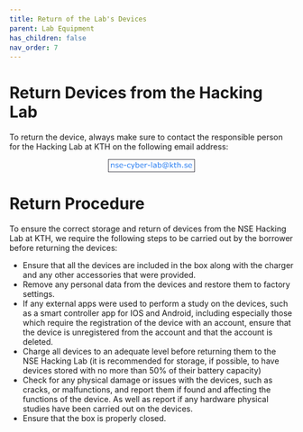 ```yaml
---
title: Return of the Lab's Devices  
parent: Lab Equipment
has_children: false
nav_order: 7
---
```



# Return Devices from the Hacking Lab

To return the device, always make sure to contact the responsible person for the Hacking Lab at KTH on the following email address:

<img src="..\resources\lab-email.png" style="display: block; width: 30%; margin: auto; border: 1px solid #44434d;">

# Return Procedure

To ensure the correct storage and return of devices from the NSE Hacking Lab at KTH, we require the following steps to be carried out by the borrower before returning the devices:

- Ensure that all the devices are included in the box along with the charger and any other accessories that were provided.
- Remove any personal data from the devices and restore them to factory settings.
- If any external apps were used to perform a study on the devices, such as a smart controller app for IOS and Android, including especially those which require the registration of the device with an account, ensure that the device is unregistered from the account and that the account is deleted.
- Charge all devices to an adequate level before returning them to the NSE Hacking Lab (it is recommended for storage, if possible, to have devices stored with no more than 50% of their battery capacity)
- Check for any physical damage or issues with the devices, such as cracks, or malfunctions, and report them if found and affecting the functions of the device. As well as report if any hardware physical studies have been carried out on the devices.
- Ensure that the box is properly closed.
